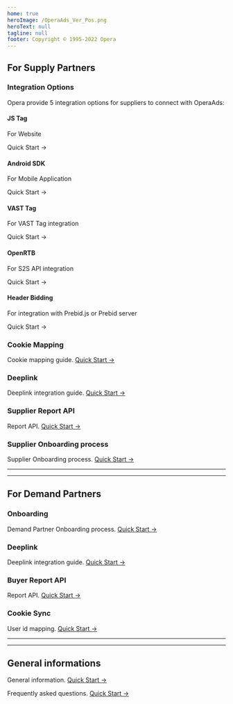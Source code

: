 ```yaml
---
home: true
heroImage: /OperaAds_Ver_Pos.png
heroText: null
tagline: null
footer: Copyright © 1995-2022 Opera
---
```


## For Supply Partners

### Integration Options

Opera provide 5 integration options for suppliers to connect with OperaAds:

<div class="features">
  <div class="feature">
    <h4>JS Tag</h4>
    <p>For Website</p>
    <p>
      <RouterLink to="./ofs/js/">Quick Start →</RouterLink>
    </p>
  </div>

  <div class="feature">
    <h4>Android SDK</h4>
    <p>For Mobile Application</p>
    <p>
      <RouterLink to="./ofs/android/">Quick Start →</RouterLink>
    </p>
  </div>

  <div class="feature">
    <h4>VAST Tag</h4>
    <p>For VAST Tag integration</p>
    <p>
      <RouterLink to="./ofs/vast-tag/">Quick Start →</RouterLink>
    </p>
  </div>

  <div class="feature">
    <h4>OpenRTB</h4>
    <p>For S2S API integration</p>
    <p>
      <RouterLink to="./ofs/openrtb/">Quick Start →</RouterLink>
    </p>
  </div>
  <div class="feature">
    <h4>Header Bidding</h4>
    <p>For integration with Prebid.js or Prebid server</p>
    <p>
      <RouterLink to="./ofs/header-bidding/">Quick Start →</RouterLink>
    </p>
  </div>
  <div class="feature"></div>
</div>

### Cookie Mapping

Cookie mapping guide. [Quick Start →](./ofs/cookie-sync/)

### Deeplink

Deeplink integration guide. [Quick Start →](./ofs/deeplink/)

### Supplier Report API

Report API. [Quick Start →](./ofs/report-api/)

### Supplier Onboarding process

Supplier Onboarding process. [Quick Start →](./ofs/process/)

-----
-----

## For Demand Partners

### Onboarding

Demand Partner Onboarding process. [Quick Start →](./ofd/process/)

### Deeplink

Deeplink integration guide. [Quick Start →](./ofd/deeplink/)

### Buyer Report API

Report API. [Quick Start →](./ofd/report-api/)

### Cookie Sync

User id mapping. [Quick Start →](./ofd/cookie-sync/)

-----
-----

## General informations

General information. [Quick Start →](./common/general/)

Frequently asked questions. [Quick Start →](./common/faq/)


